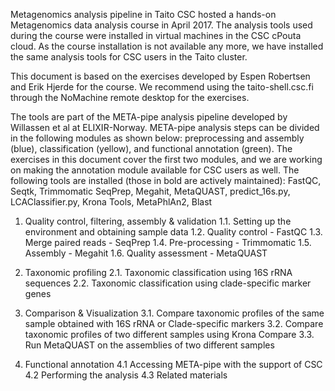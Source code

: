 Metagenomics analysis pipeline in Taito
CSC hosted a hands-on  Metagenomics data analysis course in April 2017. The analysis tools used during the course were installed in virtual machines in the CSC cPouta cloud. As the course installation is not available any more, we have installed the same analysis tools for CSC users in the Taito cluster.

This document is based on the exercises developed by Espen Robertsen and Erik Hjerde for the course. We recommend using the taito-shell.csc.fi through the NoMachine remote desktop for the exercises.

The tools are part of the META-pipe analysis pipeline developed by Willassen et al at ELIXIR-Norway. META-pipe analysis steps can be divided in the following modules as shown below: preprocessing and assembly (blue), classification (yellow), and functional annotation (green). The exercises in this document cover the first two modules, and we are working on making the annotation module available for CSC users as well. The following tools are installed (those in bold are actively maintained): FastQC, Seqtk, Trimmomatic SeqPrep, Megahit, MetaQUAST, predict_16s.py,   LCAClassifier.py,  Krona Tools, MetaPhlAn2, Blast  



1.  Quality control, filtering, assembly & validation
1.1. Setting up the environment and obtaining sample data
1.2. Quality control - FastQC
1.3. Merge paired reads - SeqPrep
1.4. Pre-processing - Trimmomatic
1.5. Assembly - Megahit
1.6. Quality assessment - MetaQUAST

2. Taxonomic profiling
2.1. Taxonomic classification using 16S rRNA sequences
2.2. Taxonomic classification using clade-specific marker genes

3. Comparison & Visualization
3.1. Compare taxonomic profiles of the same sample obtained with 16S rRNA or Clade-specific markers
3.2. Compare taxonomic profiles of two different samples using Krona Compare
3.3. Run MetaQUAST on the assemblies of two different samples

4. Functional annotation
4.1 Accessing META-pipe with the support of CSC
4.2 Performing the analysis
4.3 Related materials
